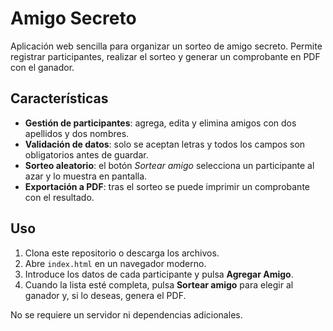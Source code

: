 # Amigo Secreto

Aplicación web sencilla para organizar un sorteo de amigo secreto.
Permite registrar participantes, realizar el sorteo y generar un
comprobante en PDF con el ganador.

## Características

- **Gestión de participantes**: agrega, edita y elimina amigos con dos
  apellidos y dos nombres.
- **Validación de datos**: solo se aceptan letras y todos los campos son
  obligatorios antes de guardar.
- **Sorteo aleatorio**: el botón *Sortear amigo* selecciona un participante
  al azar y lo muestra en pantalla.
- **Exportación a PDF**: tras el sorteo se puede imprimir un comprobante
  con el resultado.

## Uso

1. Clona este repositorio o descarga los archivos.
2. Abre `index.html` en un navegador moderno.
3. Introduce los datos de cada participante y pulsa **Agregar Amigo**.
4. Cuando la lista esté completa, pulsa **Sortear amigo** para elegir al
   ganador y, si lo deseas, genera el PDF.

No se requiere un servidor ni dependencias adicionales.